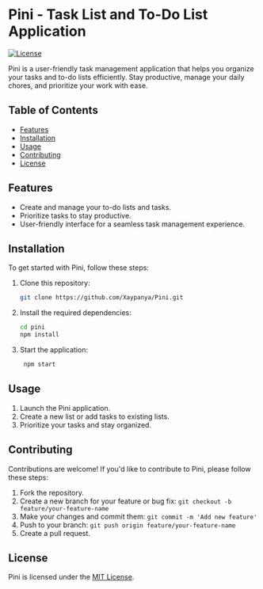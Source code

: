 # Pini - Task List and To-Do List Application

[![License](https://img.shields.io/badge/license-MIT-blue.svg)](https://opensource.org/license/cpal_1-0/)

Pini is a user-friendly task management application that helps you organize your tasks and to-do lists efficiently. Stay productive, manage your daily chores, and prioritize your work with ease.

## Table of Contents

- [Features](#features)
- [Installation](#installation)
- [Usage](#usage)
- [Contributing](#contributing)
- [License](#license)

## Features

- Create and manage your to-do lists and tasks.
- Prioritize tasks to stay productive.
- User-friendly interface for a seamless task management experience.

## Installation

To get started with Pini, follow these steps:

1. Clone this repository:
   ```bash
   git clone https://github.com/Xaypanya/Pini.git
   ```
2. Install the required dependencies:
   ```bash
   cd pini
   npm install
   ```
3. Start the application:
   ```bash
    npm start
   ```

## Usage

1. Launch the Pini application.
2. Create a new list or add tasks to existing lists.
3. Prioritize your tasks and stay organized.

## Contributing

Contributions are welcome! If you'd like to contribute to Pini, please follow these steps:

1. Fork the repository.
2. Create a new branch for your feature or bug fix: `git checkout -b feature/your-feature-name`
3. Make your changes and commit them: `git commit -m 'Add new feature'`
4. Push to your branch: `git push origin feature/your-feature-name`
5. Create a pull request.


## License

Pini is licensed under the [MIT License](https://opensource.org/license/cpal_1-0/).